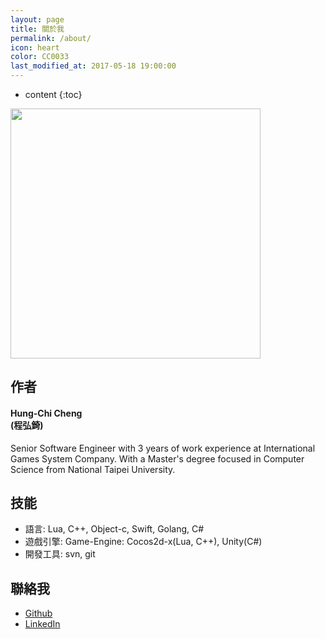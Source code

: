 ```yaml
---
layout: page
title: 關於我
permalink: /about/
icon: heart
color: CC0033
last_modified_at: 2017-05-18 19:00:00
---
```


* content
{:toc}

<img src="https://scontent.ftpe1-2.fna.fbcdn.net/v/t1.0-9/156321_690679490947805_1177048306_n.jpg?oh=dbb9dbc8b0823c2d5a309401bcf011e2&oe=597784C6" alt=""  border="0" itemprop="image" class="img-circle" width="400">

## 作者
#### Hung-Chi Cheng <br>(程弘錡)

Senior Software Engineer with 3 years of work experience at International Games System Company. With a Master's degree focused in Computer Science from National Taipei University. 

## 技能
* 語言: Lua, C++, Object-c, Swift, Golang, C#
* 遊戲引擎: Game-Engine: Cocos2d-x(Lua, C++), Unity(C#)
* 開發工具: svn, git

## 聯絡我
* [Github](https://github.com/hungchicheng/)
* [LinkedIn](https://www.linkedin.com/in/hungchicheng/)
